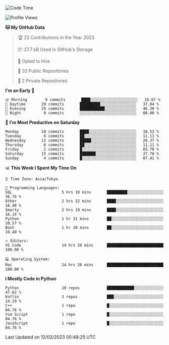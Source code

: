 <!--START_SECTION:waka-->
![Code Time](http://img.shields.io/badge/Code%20Time-567%20hrs%2044%20mins-blue)

![Profile Views](http://img.shields.io/badge/Profile%20Views-0-blue)

**🐱 My GitHub Data** 

> 🏆 22 Contributions in the Year 2023
 > 
> 📦 27.7 kB Used in GitHub's Storage 
 > 
> 💼 Opted to Hire
 > 
> 📜 33 Public Repositories 
 > 
> 🔑 2 Private Repositories  
 > 
**I'm an Early 🐤** 

```text
🌞 Morning        9 commits       ████░░░░░░░░░░░░░░░░░░░░░   16.67 % 
🌆 Daytime       20 commits       █████████░░░░░░░░░░░░░░░░   37.04 % 
🌃 Evening       25 commits       ███████████░░░░░░░░░░░░░░   46.30 % 
🌙 Night          0 commits       ░░░░░░░░░░░░░░░░░░░░░░░░░   00.00 % 

```
📅 **I'm Most Productive on Saturday** 

```text
Monday          10 commits       ████░░░░░░░░░░░░░░░░░░░░░   18.52 % 
Tuesday          6 commits       ██░░░░░░░░░░░░░░░░░░░░░░░   11.11 % 
Wednesday       11 commits       █████░░░░░░░░░░░░░░░░░░░░   20.37 % 
Thursday         6 commits       ██░░░░░░░░░░░░░░░░░░░░░░░   11.11 % 
Friday           2 commits       █░░░░░░░░░░░░░░░░░░░░░░░░   03.70 % 
Saturday        15 commits       ███████░░░░░░░░░░░░░░░░░░   27.78 % 
Sunday           4 commits       █░░░░░░░░░░░░░░░░░░░░░░░░   07.41 % 

```


📊 **This Week I Spent My Time On** 

```text
⌚︎ Time Zone: Asia/Tokyo

💬 Programming Languages: 
SQL                      5 hrs 18 mins       █████████░░░░░░░░░░░░░░░░   36.76 % 
Other                    2 hrs 22 mins       ████░░░░░░░░░░░░░░░░░░░░░   16.48 % 
Smarty                   2 hrs 19 mins       ████░░░░░░░░░░░░░░░░░░░░░   16.14 % 
Python                   1 hr 31 mins        ██░░░░░░░░░░░░░░░░░░░░░░░   10.57 % 
Bash                     1 hr 30 mins        ██░░░░░░░░░░░░░░░░░░░░░░░   10.40 % 

🔥 Editors: 
VS Code                  14 hrs 26 mins      █████████████████████████   100.00 % 

💻 Operating System: 
Mac                      14 hrs 26 mins      █████████████████████████   100.00 % 

```

**I Mostly Code in Python** 

```text
Python                   10 repos            ████████████░░░░░░░░░░░░░   47.62 % 
Kotlin                   3 repos             ███░░░░░░░░░░░░░░░░░░░░░░   14.29 % 
C++                      1 repo              █░░░░░░░░░░░░░░░░░░░░░░░░   04.76 % 
Vim Script               1 repo              █░░░░░░░░░░░░░░░░░░░░░░░░   04.76 % 
JavaScript               1 repo              █░░░░░░░░░░░░░░░░░░░░░░░░   04.76 % 

```



 Last Updated on 12/02/2023 00:48:25 UTC
<!--END_SECTION:waka-->
